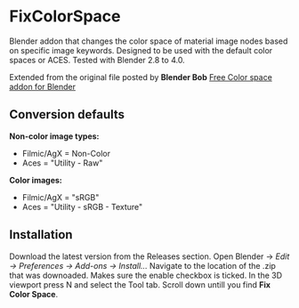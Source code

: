 # FixColorSpace
Blender addon that changes the color space of material image nodes based on specific image keywords. Designed to be used with the default color spaces or ACES. Tested with Blender 2.8 to 4.0. 

Extended from the original file posted by **Blender Bob** [Free Color space addon for Blender](https://www.youtube.com/watch?v=73Y_5LrDZQc&t=1s&ab_channel=BlenderBob)

## Conversion defaults
**Non-color image types:**
- Filmic/AgX = Non-Color  
- Aces = "Utility - Raw"

**Color images:**  
- Filmic/AgX = "sRGB"  
- Aces = "Utility - sRGB - Texture"  

## Installation
Download the latest version from the Releases section. Open Blender -> _Edit -> Preferences -> Add-ons -> Install..._
Navigate to the location of the .zip that was downoaded. Makes sure the enable checkbox is ticked. In the 3D viewport press N and select the Tool tab. Scroll down untill you find **Fix Color Space**.
